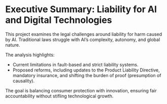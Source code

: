 # Executive Summary: Liability for AI and Digital Technologies

This project examines the legal challenges around liability for harm caused by AI. Traditional laws struggle with AI’s complexity, autonomy, and global nature. 

The analysis highlights:
- Current limitations in fault-based and strict liability systems.
- Proposed reforms, including updates to the Product Liability Directive, mandatory insurance, and shifting the burden of proof (presumption of causality).

The goal is balancing consumer protection with innovation, ensuring fair accountability without stifling technological growth.
